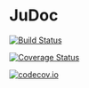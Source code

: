 # JuDoc

[![Build Status](https://travis-ci.org/tlienart/JuDoc.jl.svg?branch=master)](https://travis-ci.org/tlienart/JuDoc.jl)

[![Coverage Status](https://coveralls.io/repos/tlienart/JuDoc.jl/badge.svg?branch=master&service=github)](https://coveralls.io/github/tlienart/JuDoc.jl?branch=master)

[![codecov.io](http://codecov.io/github/tlienart/JuDoc.jl/coverage.svg?branch=master)](http://codecov.io/github/tlienart/JuDoc.jl?branch=master)

